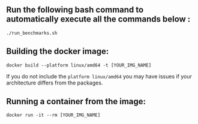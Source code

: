 ## Run the following bash command to automatically execute all the commands below :
```./run_benchmarks.sh ```

## Building the docker image:

```docker build --platform linux/amd64 -t [YOUR_IMG_NAME] ```

If you do not include the ```platform linux/amd64``` you may have issues if your architecture differs from the packages.


## Running a container from the image:
```docker run -it --rm [YOUR_IMG_NAME]```

